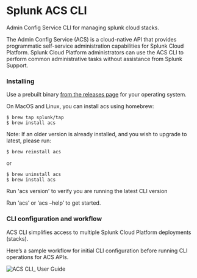 # Splunk ACS CLI
Admin Config Service CLI for managing splunk cloud stacks.

The Admin Config Service (ACS) is a cloud-native API that provides programmatic self-service administration capabilities for Splunk Cloud Platform.
Splunk Cloud Platform administrators can use the ACS CLI to perform common administrative tasks without assistance from Splunk Support.

### Installing

Use a prebuilt binary [from the releases page](https://github.com/splunk/acs-cli/releases) for your operating system.

On MacOS and Linux, you can install acs using homebrew:

```
$ brew tap splunk/tap 
$ brew install acs
```

Note: If an older version is already installed, and you wish to upgrade to latest, please run:
```
$ brew reinstall acs
```
or
```
$ brew uninstall acs
$ brew install acs
```

Run 'acs version' to verify you are running the latest CLI version

Run ‘acs’ or ‘acs –help’ to get started.


### CLI configuration and workflow
ACS CLI simplifies access to multiple Splunk Cloud Platform deployments (stacks).

Here’s a sample workflow for initial CLI configuration before running CLI operations for ACS APIs.

![ACS CLI_ User Guide](https://user-images.githubusercontent.com/95648640/156843519-5825eec1-3f6c-484e-882d-f3a2b18fefd2.jpg)
